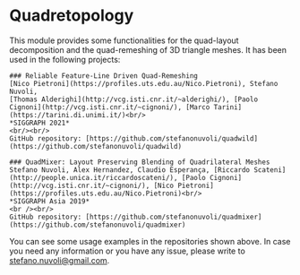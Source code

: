 # Quadretopology

This module provides some functionalities for the quad-layout decomposition and the quad-remeshing of 3D triangle meshes. It has been used in the following projects:

```
### Reliable Feature-Line Driven Quad-Remeshing
[Nico Pietroni](https://profiles.uts.edu.au/Nico.Pietroni), Stefano Nuvoli, 
[Thomas Alderighi](http://vcg.isti.cnr.it/~alderighi/), [Paolo Cignoni](http://vcg.isti.cnr.it/~cignoni/), [Marco Tarini](https://tarini.di.unimi.it/)<br/>
*SIGGRAPH 2021*
<br/><br/>
GitHub repository: [https://github.com/stefanonuvoli/quadwild](https://github.com/stefanonuvoli/quadwild)
```

```
### QuadMixer: Layout Preserving Blending of Quadrilateral Meshes
Stefano Nuvoli, Alex Hernandez, Claudio Esperança, [Riccardo Scateni](http://people.unica.it/riccardoscateni/), [Paolo Cignoni](http://vcg.isti.cnr.it/~cignoni/), [Nico Pietroni](https://profiles.uts.edu.au/Nico.Pietroni)<br/>
*SIGGRAPH Asia 2019*
<br /><br/>
GitHub repository: [https://github.com/stefanonuvoli/quadmixer](https://github.com/stefanonuvoli/quadmixer)
```

You can see some usage examples in the repositories shown above. In case you need any information or you have any issue, please write to [stefano.nuvoli@gmail.com](mailto:stefano.nuvoli@gmail.com).
